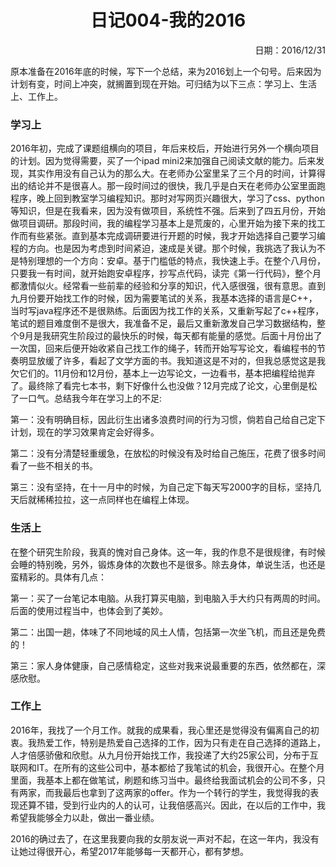 <h1 style="text-align:center">日记004-我的2016</h1>
<p align="right">日期：2016/12/31</p>

原本准备在2016年底的时候，写下一个总结，来为2016划上一个句号。后来因为计划有变，时间上冲突，就搁置到现在开始。可归结为以下三点：学习上、生活上、工作上。

### 学习上
2016年初，完成了课题组横向的项目，年后来校后，开始进行另外一个横向项目的计划。因为觉得需要，买了一个ipad mini2来加强自己阅读文献的能力。后来发现，其实作用没有自己认为的那么大。在老师办公室里呆了三个月的时间，计算得出的结论并不是很喜人。那一段时间过的很快，我几乎是白天在老师办公室里面跑程序，晚上回到教室学习编程知识。那时对写网页兴趣很大，学习了css、python等知识，但是在我看来，因为没有做项目，系统性不强。后来到了四五月份，开始做项目调研。那段时间，我的编程学习基本上是荒废的，心里开始为接下来的找工作而有些紧张。直到基本完成调研要进行开题的时候，我才开始选择自己要学习编程的方向。也是因为考虑到时间紧迫，速成是关键。那个时候，我挑选了我认为不是特别理想的一个方向：安卓。基于门槛低的特点，我快速上手。在整个八月份，只要我一有时间，就开始跑安卓程序，抄写点代码，读完《第一行代码》，整个月都激情似火。经常看一些前辈的经验和分享的知识，代入感很强，很有意思。直到九月份要开始找工作的时候，因为需要笔试的关系，我基本选择的语言是C++，当时写java程序还不是很熟练。后面因为找工作的关系，又重新写起了c++程序，笔试的题目难度倒不是很大，我准备不足，最后又重新激发自己学习数据结构，整个9月是我研究生阶段过的最快乐的时候，每天都有能量的感觉。后面十月份出了一次国，回来后便开始收紧自己找工作的绳子，转而开始写写论文，看编程书的节奏明显放缓了许多，看起了文学方面的书。我知道这是不对的，但我总感觉这是我欠它们的。11月份和12月份，基本上一边写论文，一边看书，基本把编程给抛弃了。最终除了看完七本书，剩下好像什么也没做？12月完成了论文，心里倒是松了一口气。总结我今年在学习上的不足:

第一：没有明确目标，因此衍生出诸多浪费时间的行为习惯，倘若自己给自己定下计划，现在的学习效果肯定会好得多。

第二：没有分清楚轻重缓急，在放松的时候没有及时给自己施压，花费了很多时间看了一些不相关的书。

第三：没有坚持，在十一月中的时候，为自己定下每天写2000字的目标，坚持几天后就稀稀拉拉，这一点同样也在编程上体现。

### 生活上
在整个研究生阶段，我真的愧对自己身体。这一年，我的作息不是很规律，有时候会睡的特别晚，另外，锻炼身体的次数也不是很多。除去身体，单说生活，也还是蛮精彩的。具体有几点：

第一：买了一台笔记本电脑。从我打算买电脑，到电脑入手大约只有两周的时间。后面的使用过程当中，也体会到了美妙。

第二：出国一趟，体味了不同地域的风土人情，包括第一次坐飞机，而且还是免费的！

第三：家人身体健康，自己感情稳定，这些对我来说最重要的东西，依然都在，深感欣慰。

### 工作上
2016年，我找了一个月工作。就我的成果看，我心里还是觉得没有偏离自己的初衷。我热爱工作，特别是热爱自己选择的工作，因为只有走在自己选择的道路上，人才倍感骄傲和欣慰。从九月份开始找工作，我投递了大约25家公司，分布于互联网和IT。在所有的这些公司中，基本都给了我笔试的机会，我很开心。在整个月里面，我基本上都在做笔试，刷题和练习当中。最终给我面试机会的公司不多，只有两家，而我最后也拿到了这两家的offer。作为一个转行的学生，我觉得我的表现还算不错，受到行业内的人的认可，让我倍感高兴。因此，在以后的工作中，我希望我能够全力以赴，做出一番业绩。

2016的确过去了，在这里我要向我的女朋友说一声对不起，在这一年内，我没有让她过得很开心，希望2017年能够每一天都开心，都有梦想。
